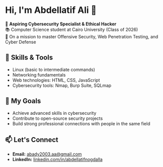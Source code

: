 # Hi, I'm Abdellatif Ali 👋

🎯 **Aspiring Cybersecurity Specialist & Ethical Hacker**  
📚 Computer Science student at Cairo University (Class of 2026)  
🚀 On a mission to master Offensive Security, Web Penetration Testing, and Cyber Defense  

## 🔹 Skills & Tools
- Linux (basic to intermediate commands)
- Networking fundamentals
- Web technologies: HTML, CSS, JavaScript
- Cybersecurity tools: Nmap, Burp Suite, SQLmap

## 🔹 My Goals
- Achieve advanced skills in cybersecurity
- Contribute to open-source security projects
- Build strong professional connections with people in the same field

## 📫 Let's Connect
- **Email:** abady2003.aa@gmail.com
- **LinkedIn:** [linkedin.com/in/abdellatifnogdalla](https://www.linkedin.com/in/abdellatifnogdalla)
